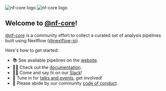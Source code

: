 ![nf-core logo](https://raw.githubusercontent.com/nf-core/logos/master/nf-core-logos/nf-core-logo.png#gh-light-mode-only) ![nf-core logo](https://raw.githubusercontent.com/nf-core/logos/master/nf-core-logos/nf-core-logo-darkbg.png#gh-dark-mode-only)

## Welcome to [@nf-core](https://github.com/nf-core)!

[@nf-core](https://github.com/nf-core) is a community effort to collect a curated set of analysis pipelines built using Nextflow ([@nextflow-io](https://github.com/nextflow-io/)).

Here's how to get started:

- 📚 See available pipelines on the [website](https://nf-co.re/pipelines).
- 👩‍💻 Check out the [documentation](https://nf-co.re/docs/usage/introduction).
- 🙋‍♀️ Come and say hi on our [Slack](https://nf-co.re/join/slack)!
- 🍿 Tune in for [talks and events](https://nf-co.re/events), get involved!
- 🌈 Please abide by our community [code of conduct](https://nf-co.re/code_of_conduct)
